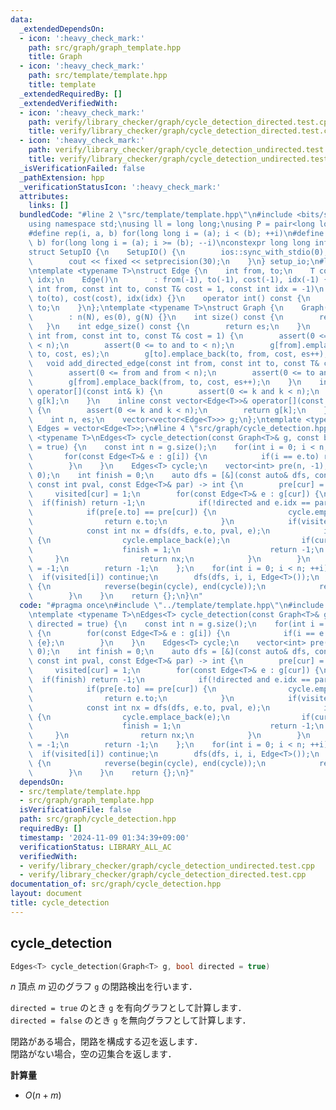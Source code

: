 ```yaml
---
data:
  _extendedDependsOn:
  - icon: ':heavy_check_mark:'
    path: src/graph/graph_template.hpp
    title: Graph
  - icon: ':heavy_check_mark:'
    path: src/template/template.hpp
    title: template
  _extendedRequiredBy: []
  _extendedVerifiedWith:
  - icon: ':heavy_check_mark:'
    path: verify/library_checker/graph/cycle_detection_directed.test.cpp
    title: verify/library_checker/graph/cycle_detection_directed.test.cpp
  - icon: ':heavy_check_mark:'
    path: verify/library_checker/graph/cycle_detection_undirected.test.cpp
    title: verify/library_checker/graph/cycle_detection_undirected.test.cpp
  _isVerificationFailed: false
  _pathExtension: hpp
  _verificationStatusIcon: ':heavy_check_mark:'
  attributes:
    links: []
  bundledCode: "#line 2 \"src/template/template.hpp\"\n#include <bits/stdc++.h>\n\
    using namespace std;\nusing ll = long long;\nusing P = pair<long long, long long>;\n\
    #define rep(i, a, b) for(long long i = (a); i < (b); ++i)\n#define rrep(i, a,\
    \ b) for(long long i = (a); i >= (b); --i)\nconstexpr long long inf = 4e18;\n\
    struct SetupIO {\n    SetupIO() {\n        ios::sync_with_stdio(0);\n        cin.tie(0);\n\
    \        cout << fixed << setprecision(30);\n    }\n} setup_io;\n#line 3 \"src/graph/graph_template.hpp\"\
    \ntemplate <typename T>\nstruct Edge {\n    int from, to;\n    T cost;\n    int\
    \ idx;\n    Edge()\n        : from(-1), to(-1), cost(-1), idx(-1) {}\n    Edge(const\
    \ int from, const int to, const T& cost = 1, const int idx = -1)\n        : from(from),\
    \ to(to), cost(cost), idx(idx) {}\n    operator int() const {\n        return\
    \ to;\n    }\n};\ntemplate <typename T>\nstruct Graph {\n    Graph(const int N)\n\
    \        : n(N), es(0), g(N) {}\n    int size() const {\n        return n;\n \
    \   }\n    int edge_size() const {\n        return es;\n    }\n    void add_edge(const\
    \ int from, const int to, const T& cost = 1) {\n        assert(0 <= from and from\
    \ < n);\n        assert(0 <= to and to < n);\n        g[from].emplace_back(from,\
    \ to, cost, es);\n        g[to].emplace_back(to, from, cost, es++);\n    }\n \
    \   void add_directed_edge(const int from, const int to, const T& cost = 1) {\n\
    \        assert(0 <= from and from < n);\n        assert(0 <= to and to < n);\n\
    \        g[from].emplace_back(from, to, cost, es++);\n    }\n    inline vector<Edge<T>>&\
    \ operator[](const int& k) {\n        assert(0 <= k and k < n);\n        return\
    \ g[k];\n    }\n    inline const vector<Edge<T>>& operator[](const int& k) const\
    \ {\n        assert(0 <= k and k < n);\n        return g[k];\n    }\n\n   private:\n\
    \    int n, es;\n    vector<vector<Edge<T>>> g;\n};\ntemplate <typename T>\nusing\
    \ Edges = vector<Edge<T>>;\n#line 4 \"src/graph/cycle_detection.hpp\"\ntemplate\
    \ <typename T>\nEdges<T> cycle_detection(const Graph<T>& g, const bool directed\
    \ = true) {\n    const int n = g.size();\n    for(int i = 0; i < n; ++i) {\n \
    \       for(const Edge<T>& e : g[i]) {\n            if(i == e.to) return {e};\n\
    \        }\n    }\n    Edges<T> cycle;\n    vector<int> pre(n, -1), visited(n,\
    \ 0);\n    int finish = 0;\n    auto dfs = [&](const auto& dfs, const int cur,\
    \ const int pval, const Edge<T>& par) -> int {\n        pre[cur] = pval;\n   \
    \     visited[cur] = 1;\n        for(const Edge<T>& e : g[cur]) {\n          \
    \  if(finish) return -1;\n            if(!directed and e.idx == par.idx) continue;\n\
    \            if(pre[e.to] == pre[cur]) {\n                cycle.emplace_back(e);\n\
    \                return e.to;\n            }\n            if(visited[e.to]) continue;\n\
    \            const int nx = dfs(dfs, e.to, pval, e);\n            if(nx != -1)\
    \ {\n                cycle.emplace_back(e);\n                if(cur == nx) {\n\
    \                    finish = 1;\n                    return -1;\n           \
    \     }\n                return nx;\n            }\n        }\n        pre[cur]\
    \ = -1;\n        return -1;\n    };\n    for(int i = 0; i < n; ++i) {\n      \
    \  if(visited[i]) continue;\n        dfs(dfs, i, i, Edge<T>());\n        if(finish)\
    \ {\n            reverse(begin(cycle), end(cycle));\n            return cycle;\n\
    \        }\n    }\n    return {};\n}\n"
  code: "#pragma once\n#include \"../template/template.hpp\"\n#include \"./graph_template.hpp\"\
    \ntemplate <typename T>\nEdges<T> cycle_detection(const Graph<T>& g, const bool\
    \ directed = true) {\n    const int n = g.size();\n    for(int i = 0; i < n; ++i)\
    \ {\n        for(const Edge<T>& e : g[i]) {\n            if(i == e.to) return\
    \ {e};\n        }\n    }\n    Edges<T> cycle;\n    vector<int> pre(n, -1), visited(n,\
    \ 0);\n    int finish = 0;\n    auto dfs = [&](const auto& dfs, const int cur,\
    \ const int pval, const Edge<T>& par) -> int {\n        pre[cur] = pval;\n   \
    \     visited[cur] = 1;\n        for(const Edge<T>& e : g[cur]) {\n          \
    \  if(finish) return -1;\n            if(!directed and e.idx == par.idx) continue;\n\
    \            if(pre[e.to] == pre[cur]) {\n                cycle.emplace_back(e);\n\
    \                return e.to;\n            }\n            if(visited[e.to]) continue;\n\
    \            const int nx = dfs(dfs, e.to, pval, e);\n            if(nx != -1)\
    \ {\n                cycle.emplace_back(e);\n                if(cur == nx) {\n\
    \                    finish = 1;\n                    return -1;\n           \
    \     }\n                return nx;\n            }\n        }\n        pre[cur]\
    \ = -1;\n        return -1;\n    };\n    for(int i = 0; i < n; ++i) {\n      \
    \  if(visited[i]) continue;\n        dfs(dfs, i, i, Edge<T>());\n        if(finish)\
    \ {\n            reverse(begin(cycle), end(cycle));\n            return cycle;\n\
    \        }\n    }\n    return {};\n}"
  dependsOn:
  - src/template/template.hpp
  - src/graph/graph_template.hpp
  isVerificationFile: false
  path: src/graph/cycle_detection.hpp
  requiredBy: []
  timestamp: '2024-11-09 01:34:39+09:00'
  verificationStatus: LIBRARY_ALL_AC
  verifiedWith:
  - verify/library_checker/graph/cycle_detection_undirected.test.cpp
  - verify/library_checker/graph/cycle_detection_directed.test.cpp
documentation_of: src/graph/cycle_detection.hpp
layout: document
title: cycle_detection
---
```


## cycle_detection

```cpp
Edges<T> cycle_detection(Graph<T> g, bool directed = true)
```

$n$ 頂点 $m$ 辺のグラフ `g` の閉路検出を行います．

`directed = true` のとき `g` を有向グラフとして計算します．<br>
`directed = false` のとき `g` を無向グラフとして計算します．

閉路がある場合，閉路を構成する辺を返します．<br>
閉路がない場合，空の辺集合を返します．<br>

**計算量**

- $O(n + m)$